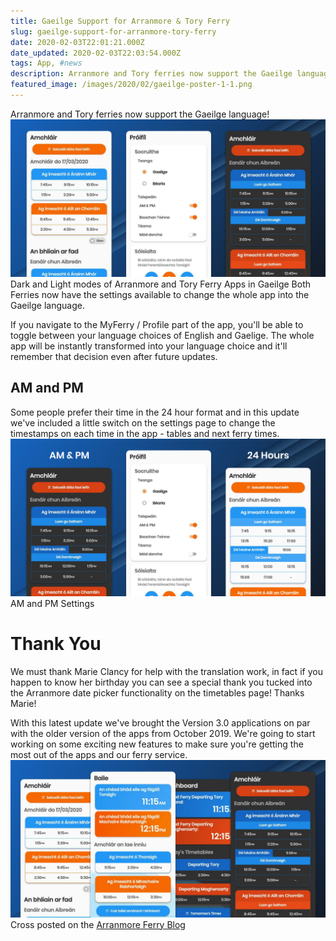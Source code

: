 ```yaml
---
title: Gaeilge Support for Arranmore & Tory Ferry
slug: gaeilge-support-for-arranmore-tory-ferry
date: 2020-02-03T22:01:21.000Z
date_updated: 2020-02-03T22:03:54.000Z
tags: App, #news
description: Arranmore and Tory ferries now support the Gaeilge language!
featured_image: /images/2020/02/gaeilge-poster-1-1.png
---
```


Arranmore and Tory ferries now support the Gaeilge language!
![](/images/2020/02/gaeilge-poster-settings.png)Dark and Light modes of Arranmore and Tory Ferry Apps in Gaeilge
Both Ferries now have the settings available to change the whole app into the Gaeilge language. 

If you navigate to the MyFerry / Profile part of the app, you'll be able to toggle between your language choices of English and Gaelige. The whole app will be instantly transformed into your language choice and it'll remember that decision even after future updates.

## AM and PM

Some people prefer their time in the 24 hour format and in this update we've included a little switch on the settings page to change the timestamps on each time in the app - tables and next ferry times.
![](/images/2020/02/gaeilge-poster-ampm-settings.png)AM and PM Settings
# Thank You

We must thank Marie Clancy for help with the translation work, in fact if you happen to know her birthday you can see a special thank you tucked into the Arranmore date picker functionality on the timetables page! Thanks Marie!

With this latest update we've brought the Version 3.0 applications on par with the older version of the apps from October 2019. We're going to start working on some exciting new features to make sure you're getting the most out of the apps and our ferry service.
![](/images/2020/02/gaeilge-poster-1-1.png)
Cross posted on the [Arranmore Ferry Blog](https://blog.arranmorefastferry.com/)
